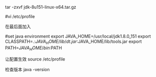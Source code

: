 
tar -zxvf jdk-8u151-linux-x64.tar.gz

#vi /etc/profile

在最后面加入

#set java environment
export JAVA_HOME=/usr/local/jdk1.8.0_151
export CLASSPATH=.:$JAVA_HOME/lib/dt.jar:$JAVA_HOME/lib/tools.jar
export PATH=$JAVA_HOME/bin:$PATH

让配置生效
source /etc/profile 


检查版本
java -version
